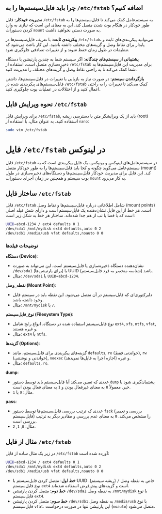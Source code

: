 ## چرا باید فایل‌سیستم‌ها را به `/etc/fstab` اضافه کنیم؟

**مدیریت خودکار**: 
فایل `/etc/fstab` به سیستم‌عامل کمک می‌کند تا فایل‌سیستم‌ها را به طور خودکار در هنگام بوت شدن متصل کند. این به معنای این است که نیازی به وارد کردن دستورات `mount` به صورت دستی نخواهید داشت.

**پیکربندی ثابت**: 
با تعریف فایل‌سیستم‌ها در `/etc/fstab`، می‌توانید پیکربندی‌های ثابت و پایدار برای نقاط وصل و گزینه‌های مختلف داشته باشید. این کار باعث می‌شود که تنظیمات در طول زمان حفظ شوند و از تغییرات تصادفی جلوگیری شود.

**پشتیبانی از سیستم‌های چندگانه**: 
اگر سیستم شما به چندین پارتیشن یا دستگاه ذخیره‌سازی متصل است، استفاده از `/etc/fstab` برای مدیریت این فایل‌سیستم‌ها به شما کمک می‌کند تا به راحتی نقاط وصل و گزینه‌های مختلف را مدیریت کنید.

**بازگرداندن سیستم**: 
در صورت نیاز به بازیابی یا تغییرات در فایل‌سیستم‌ها، داشتن فایل‌سیستم‌های پیکربندی شده در `/etc/fstab` کمک می‌کند تا تغییرات را به راحتی اعمال کنید و از اختلالات در عملیات بوت جلوگیری کنید.


## نحوه ویرایش فایل `/etc/fstab`

برای ویرایش فایل `/etc/fstab`, باید از یک ویرایشگر متن با دسترسی ریشه (root) استفاده کنید. به عنوان مثال، با استفاده از `nano`:

```bash
sudo vim /etc/fstab
```


# فایل `/etc/fstab` در لینوکس

فایل `/etc/fstab` در سیستم‌عامل‌های لینوکس و یونیکس، یک فایل پیکربندی است که به سیستم‌عامل می‌گوید چگونه و کجا باید فایل‌سیستم‌ها را به طور خودکار متصل (mount) کند. این فایل برای مدیریت خودکار فایل‌سیستم‌ها و دستگاه‌های ذخیره‌سازی در طول بوت سیستم و همچنین در زمان اجرای دستورات `mount` به کار می‌رود.



## ساختار فایل `/etc/fstab`

فایل `/etc/fstab` شامل اطلاعاتی درباره فایل‌سیستم‌ها و نقاط وصل (mount points) است. هر خط از این فایل نشان‌دهنده یک فایل‌سیستم است و دارای شش فیلد اصلی است که با فضا یا تب از هم جدا شده‌اند. ساختار هر خط به شکل زیر است:



```bash
UUID=abcd-1234 / ext4 defaults 0 1
/dev/sda1 /mnt/mydisk ext4 defaults,auto 0 2
/dev/sdb1 /media/usb vfat defaults,noauto 0 0
```


### توضیحات فیلدها

**دستگاه (Device)**:

   - نشان‌دهنده دستگاه ذخیره‌سازی یا فایل‌سیستم است. این می‌تواند به صورت `/dev/sda1` (برای پارتیشن‌ها) یا UUID (شناسه منحصر به فرد فایل‌سیستم) باشد.
   - مثال: `/dev/sda1` یا `UUID=abcd-1234`.

**نقطه_وصل (Mount Point)**:

   - دایرکتوری‌ای که فایل‌سیستم در آن متصل می‌شود. این نقطه باید در سیستم فایل وجود داشته باشد.
   - مثال: `/mnt/mydisk` یا `/`.

**نوع_فایل‌سیستم (Filesystem Type)**:

   - نوع فایل‌سیستم استفاده شده در دستگاه. انواع رایج شامل `ext4`, `xfs`, `ntfs`, `vfat`, و غیره هستند.
   - مثال: `ext4` یا `ntfs`.

**گزینه‌ها (Options)**:

   - گزینه‌های پیکربندی برای فایل‌سیستم، مانند `defaults`, `ro` (خواندنی فقط), `rw` (خواندنی و نوشتنی), `noexec` (اجازه اجرا به فایل‌ها نمی‌دهد) و غیره.
   - مثال: `defaults`, `ro`.

**dump**:
   - عددی که تعیین می‌کند آیا فایل‌سیستم باید توسط دستور `dump` پشتیبان‌گیری شود یا خیر. معمولاً `0` به معنای غیرفعال بودن و `1` به معنای فعال بودن است.
   - مثال: `0` یا `1`.

**pass**:
   - عددی که ترتیب بررسی فایل‌سیستم‌ها توسط دستور `fsck` (بررسی و تعمیر فایل‌سیستم) را مشخص می‌کند. `0` به معنای عدم بررسی و مقادیر دیگر به ترتیب بررسی است.
   - مثال: `0`, `1`, `2`.



## مثال از فایل `/etc/fstab`

در زیر یک مثال ساده از فایل `/etc/fstab` آورده شده است:


```bash
UUID=abcd-1234 / ext4 defaults 0 1
/dev/sda1 /mnt/mydisk ext4 defaults,auto 0 2
/dev/sdb1 /media/usb vfat defaults,noauto 0 0
```


- **خط اول**: متصل کردن فایل‌سیستم با UUID خاص به نقطه وصل `/` (ریشه سیستم). نوع فایل‌سیستم `ext4` است و گزینه‌های پیش‌فرض استفاده شده‌اند.
- **خط دوم**: متصل کردن پارتیشن `/dev/sda1` به نقطه وصل `/mnt/mydisk` با نوع فایل‌سیستم `ext4`.
- **خط سوم**: متصل کردن پارتیشن `/dev/sdb1` به نقطه وصل `/media/usb` با نوع فایل‌سیستم `vfat`. این پارتیشن تنها در صورت درخواست (`noauto`) متصل می‌شود.




